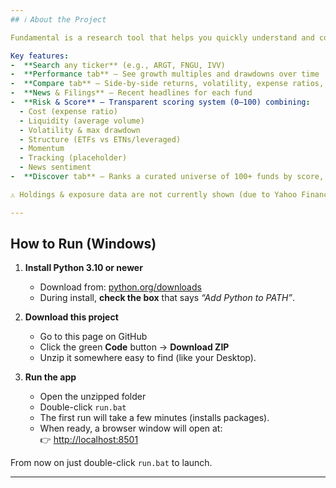 ```yaml
---
## ℹ️ About the Project

Fundamental is a research tool that helps you quickly understand and compare investment funds (ETFs, mutual funds, indexes, and more).  

Key features:
-  **Search any ticker** (e.g., ARGT, FNGU, IVV)  
-  **Performance tab** — See growth multiples and drawdowns over time  
-  **Compare tab** — Side-by-side returns, volatility, expense ratios, dividends, AUM  
-  **News & Filings** — Recent headlines for each fund  
-  **Risk & Score** — Transparent scoring system (0–100) combining:  
  - Cost (expense ratio)  
  - Liquidity (average volume)  
  - Volatility & max drawdown  
  - Structure (ETFs vs ETNs/leveraged)  
  - Momentum  
  - Tracking (placeholder)  
  - News sentiment  
-  **Discover tab** — Ranks a curated universe of 100+ funds by score, so you can see “leaders” at a glance  

⚠️ Holdings & exposure data are not currently shown (due to Yahoo Finance and issuer websites gating holdings behind authenticated/JavaScript feeds).

---
```


## How to Run (Windows)

1. **Install Python 3.10 or newer**  
   - Download from: [python.org/downloads](https://www.python.org/downloads/)  
   - During install, **check the box** that says *“Add Python to PATH”*.

2. **Download this project**  
   - Go to this page on GitHub  
   - Click the green **Code** button → **Download ZIP**  
   - Unzip it somewhere easy to find (like your Desktop).

3. **Run the app**  
   - Open the unzipped folder  
   - Double-click `run.bat`  
   - The first run will take a few minutes (installs packages).  
   - When ready, a browser window will open at:  
     👉 [http://localhost:8501](http://localhost:8501)

From now on just double-click `run.bat` to launch.

---
